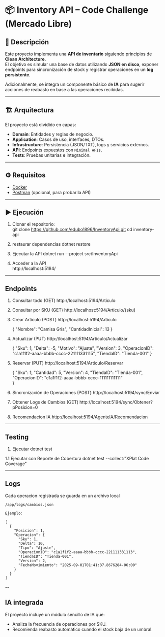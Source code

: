 # 📦 Inventory API – Code Challenge (Mercado Libre)

## 🚀 Descripción
Este proyecto implementa una **API de inventario** siguiendo principios de **Clean Architecture**.  
El objetivo es simular una base de datos utilizando **JSON en disco**, exponer endpoints para sincronización de stock y registrar operaciones en un **log persistente**.  

Adicionalmente, se integra un componente básico de **IA** para sugerir acciones de reabasto en base a las operaciones recibidas.  

---

## 🏗️ Arquitectura
El proyecto está dividido en capas:  

- **Domain**: Entidades y reglas de negocio.  
- **Application**: Casos de uso, interfaces, DTOs.  
- **Infrastructure**: Persistencia (JSON/TXT), logs y servicios externos.  
- **API**: Endpoints expuestos con `Minimal APIs`.  
- **Tests**: Pruebas unitarias e integración.  

---

## ⚙️ Requisitos
- [Docker](https://www.docker.com/)  
- [Postman](https://www.postman.com/) (opcional, para probar la API)  

---

## ▶️ Ejecución
1. Clonar el repositorio:  
   git clone https://github.com/edubo1896/InventoryApi.git
   cd inventory-api

2. restaurar dependencias
   dotnet restore
   
3. Ejecutar la API
   dotnet run --project src/InventoryApi

4. Acceder a la API   
   http://localhost:5194/

---

## Endpoints
1. Consultar todo (GET)
	http://localhost:5194/Articulo
	
2. Consultar por SKU (GET)
	http://localhost:5194/Articulo/{sku}

3. Crear Articulo (POST)
	http://localhost:5194/Articulo
	
	{
	  "Nombre": "Camisa Gris",
	  "CantidadInicial": 13
	}
	
3. Actualizar (PUT)
	http://localhost:5194/Articulo/Actualizar

	{
	  "Sku": 1,
	  "Delta": -5,
	  "Motivo": "Ajuste",
	  "Version": 3,
	  "OperacionID": "c1a1f1f2-aaaa-bbbb-cccc-221111331115",
	  "TiendaID": "Tienda-001"
	}

4. Reservar (PUT)
	http://localhost:5194/Articulo/Reservar

	{
	  "Sku": 1,
	  "Cantidad": 5,
	  "Version": 4,
	  "TiendaID": "Tienda-001",
	  "OperacionID": "c1a1f1f2-aaaa-bbbb-cccc-111111111111"  
	}

5. Sincronización de Operaciones (POST)
	http://localhost:5194/sync/Enviar

6. Obtener Logs de Cambios (GET)
	http://localhost:5194/sync/Obtener?pPosicion=0
	
7. Recomendacion IA
	http://localhost:5194/AgenteIA/Recomendacion

---

## Testing

1. Ejecutar
	dotnet test

1.1 Ejecutar con Reporte de Cobertura
	dotnet test --collect:"XPlat Code Coverage"
	
---

## Logs

Cada operacion registrada se guarda en un archivo local

	/app/logs/cambios.json

	Ejemplo:
	
	[
	  {
		"Posicion": 1,
		"Operacion": {
		  "Sku": 1,
		  "Delta": 10,
		  "Tipo": "Ajuste",
		  "OperacionID": "c1a1f1f2-aaaa-bbbb-cccc-221111331113",
		  "TiendaID": "Tienda-001",
		  "Version": 2,
		  "FechaMovimiento": "2025-09-01T01:41:37.8676284-06:00"
		}
	  }
	]

--

## IA integrada

El proyecto incluye un módulo sencillo de IA que:

- Analiza la frecuencia de operaciones por SKU.
- Recomienda reabasto automático cuando el stock baja de un umbral.
